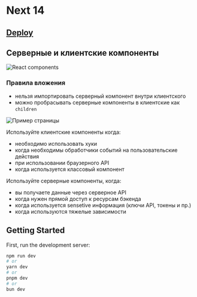 # Next 14

## [Deploy](https://next-blog-app-sooty-six.vercel.app/)

## Серверные и клиентские компоненты

![React components](https://raw.githubusercontent.com/michey85/next-blog-app/client-basic/example-1.webp)

### Правила вложения

- нельзя импортировать серверный компонент внутри клиентского
- можно пробрасывать серверные компоненты в клиентские как `children`

![Пример страницы](https://raw.githubusercontent.com/michey85/next-blog-app/client-basic/example-2.avif)

Используйте клиентские компоненты когда:

- необходимо использовать хуки
- когда необходимы обработчики событий на пользовательские действия
- при использовании браузерного API
- когда используется классовый компонент

Используйте серверные компоненты, когда:

- вы получаете данные через серверное API
- когда нужен прямой доступ к ресурсам бэкенда
- когда используется sensetive информация (ключи API, токены и пр.)
- когда используются тяжелые зависимости

## Getting Started

First, run the development server:

```bash
npm run dev
# or
yarn dev
# or
pnpm dev
# or
bun dev
```
